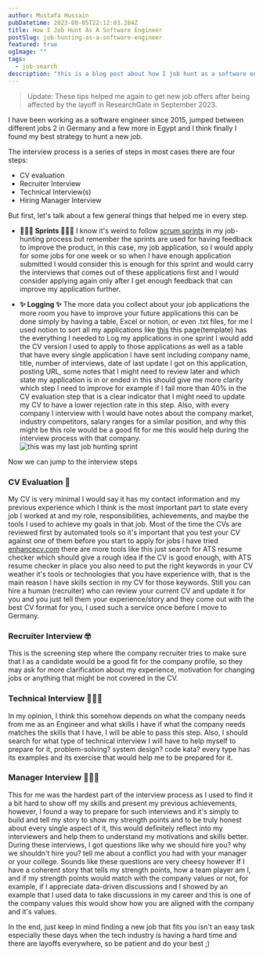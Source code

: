 ```yaml
---
author: Mustafa Hussain
pubDatetime: 2023-08-05T22:12:03.284Z
title: How I Job Hunt As A Software Engineer
postSlug: job-hunting-as-a-software-engineer
featured: true
ogImage: ""
tags:
  - job-search
description: "this is a blog post about how I job hunt as a software engineer"
---
```


> Update: These tips helped me again to get new job offers after being affected by the layoff in ResearchGate in September 2023.

I have been working as a software engineer since 2015, jumped between different jobs 2 in Germany and a few more in Egypt and I think finally I found my best strategy to hunt a new job.

The interview process is a series of steps in most cases there are four steps:

- CV evaluation
- Recruiter Interview
- Technical Interview(s)
- Hiring Manager Interview

But first, let's talk about a few general things that helped me in every step.

- **🏃🏽‍♂️ Sprints 🏃🏽‍♂️**
  I know it's weird to follow [scrum sprints](https://www.scrum.org/resources/what-is-a-sprint-in-scrum) in my job-hunting process but remember the sprints are used for having feedback to improve the product, in this case, my job application, so I would apply for some jobs for one week or so when I have enough application submitted I would consider this is enough for this sprint and would carry the interviews that comes out of these applications first and I would consider applying again only after I get enough feedback that can improve my application further.

- **✨ Logging ✨**
  The more data you collect about your job applications the more room you have to improve your future applications this can be done simply by having a table, Excel or notion, or even .txt files, for me I used notion to sort all my applications like [this](https://mustafah15.notion.site/Job-Applications-template-6de7f53d0d1d4b4bb2ceb020586b467b?pvs=4) this page(template) has the everything I needed to Log my applications in one sprint I would add the CV version I used to apply to those applications as well as a table that have every single application I have sent including company name, title, number of interviews, date of last update I got on this application, posting URL, some notes that I might need to review later and which state my application is in or ended in this should give me more clarity which step I need to improve for example if I fail more than 40% in the CV evaluation step that is a clear indicator that I might need to update my CV to have a lower rejection rate in this step.
  Also, with every company I interview with I would have notes about the company market, industry competitors, salary ranges for a similar position, and why this might be this role would be a good fit for me this would help during the interview process with that company.
  ![this was my last job hunting sprint](job-hunting.png)

Now we can jump to the interview steps

### CV Evaluation 📑

My CV is very minimal I would say it has my contact information and my previous experience which I think is the most important part to state every job I worked at and my role, responsibilities, achievements, and maybe the tools I used to achieve my goals in that job. Most of the time the CVs are reviewed first by automated tools so it's important that you test your CV against one of them before you start to apply for jobs I have tried [enhancecv.com](https://enhancv.com/) there are more tools like this just search for ATS resume checker which should give a rough idea if the CV is good enough, with ATS resume checker in place you also need to put the right keywords in your CV weather it's tools or technologies that you have experience with, that is the main reason I have skills section in my CV for those keywords.
Still you can hire a human (recruiter) who can review your current CV and update it for you and you just tell them your experience/story and they come out with the best CV format for you, I used such a service once before I move to Germany.

### Recruiter Interview 🤓

This is the screening step where the company recruiter tries to make sure that I as a candidate would be a good fit for the company profile, so they may ask for more clarification about my experience, motivation for changing jobs or anything that might be not covered in the CV.

### Technical Interview 👨🏽‍💻

In my opinion, I think this somehow depends on what the company needs from me as an Engineer and what skills I have if what the company needs matches the skills that I have, I will be able to pass this step. Also, I should search for what type of technical interview I will have to help myself to prepare for it, problem-solving? system design? code kata? every type has its examples and its exercise that would help me to be prepared for it.

### Manager Interview 👨🏻‍💼

This for me was the hardest part of the interview process as I used to find it a bit hard to show off my skills and present my previous achievements, however, I found a way to prepare for such interviews and it's simply to build and tell my story to show my strength points and to be truly honest about every single aspect of it, this would definitely reflect into my interviewers and help them to understand my motivations and skills better. During these interviews, I got questions like why we should hire you? why we shouldn't hire you? tell me about a conflict you had with your manager or your college.
Sounds like these questions are very cheesy however If I have a coherent story that tells my strength points, how a team player am I, and if my strength points would match with the company values or not, for example, if I appreciate data-driven discussions and I showed by an example that I used data to take discussions in my career and this is one of the company values this would show how you are aligned with the company and it's values.

In the end, just keep in mind finding a new job that fits you isn't an easy task especially these days when the tech industry is having a hard time and there are layoffs everywhere, so be patient and do your best ;)
